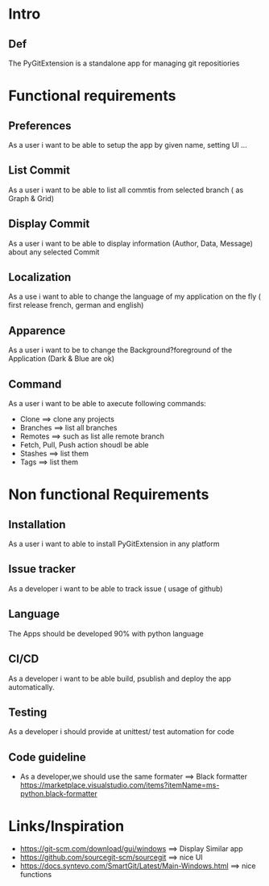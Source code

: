 # Intro
## Def
The PyGitExtension is a standalone app for managing git repositiories
 

# Functional requirements
## Preferences
As a user i want to be able to setup the app by given name, setting UI ...
## List Commit 
As a user i want to be able to list all commtis from selected branch ( as Graph &  Grid)
## Display Commit
As a user i want to be able to display information (Author, Data, Message) about any selected Commit 
## Localization
As a use i want to able to  change the  language of my application on the fly ( first release french, german and english)
## Apparence
As a user i want to be to change the  Background?foreground of the Application (Dark & Blue  are ok)
## Command
As a user i want to be able to axecute following commands:
  - Clone ==> clone any projects
  - Branches ==> list all branches
  - Remotes ==> such as list alle remote  branch
  - Fetch, Pull, Push  action shoudl be able
  - Stashes ==> list them
  - Tags ==> list them
# Non functional Requirements
## Installation
As a user i want to able to install PyGitExtension in any platform
## Issue tracker
As a developer i want to be able to track  issue  ( usage of github)
## Language
The Apps should be developed 90% with python language
## CI/CD
As a developer i want to be able build,  psublish and deploy the app automatically.
## Testing
As a developer i should provide at unittest/ test automation for code
## Code guideline
- As a developer,we should use the same formater ==>  Black formatter	https://marketplace.visualstudio.com/items?itemName=ms-python.black-formatter


#  Links/Inspiration
- https://git-scm.com/download/gui/windows  ==>  Display Similar app
- https://github.com/sourcegit-scm/sourcegit  ==> nice UI
- https://docs.syntevo.com/SmartGit/Latest/Main-Windows.html ==> nice functions



